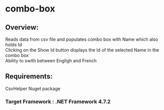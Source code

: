 # combo-box

## Overview: 
  Reads data from csv file and populates combo box with Name which also holds Id <br>
  Clicking on the Show Id button displays the Id of the selected Name in the combo box <br>
  Ability to swith between Engligh and French
  
 ## Requirements:
  CsvHelper Nuget package
  
 ### Target Framework : .NET Framework 4.7.2
